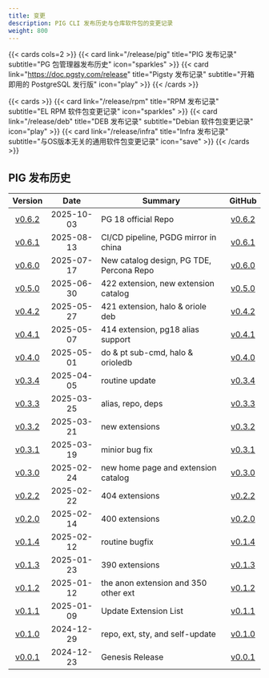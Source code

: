 ```yaml
---
title: 变更
description: PIG CLI 发布历史与仓库软件包的变更记录
weight: 800
---
```



{{< cards cols=2 >}}
{{< card link="/release/pig"                    title="PIG 发布记录"    subtitle="PG 包管理器发布历史"          icon="sparkles" >}}
{{< card link="https://doc.pgsty.com/release"   title="Pigsty 发布记录" subtitle="开箱即用的 PostgreSQL 发行版" icon="play"     >}}
{{< /cards >}}


{{< cards >}}
{{< card link="/release/rpm"   title="RPM 发布记录"   subtitle="EL RPM 软件包变更记录" icon="sparkles" >}}
{{< card link="/release/deb"   title="DEB 发布记录"   subtitle="Debian 软件包变更记录" icon="play" >}}
{{< card link="/release/infra" title="Infra 发布记录" subtitle="与OS版本无关的通用软件包变更记录"  icon="save" >}}
{{< /cards >}}


## PIG 发布历史

|           Version           |    Date    | Summary                                  |                           GitHub                           |
|:---------------------------:|:----------:|------------------------------------------|:----------------------------------------------------------:|
| [v0.6.2](/release/pig#v062) | 2025-10-03 | PG 18 official Repo                      | [v0.6.2](https://github.com/pgsty/pig/releases/tag/v0.6.2) |
| [v0.6.1](/release/pig#v061) | 2025-08-13 | CI/CD pipeline, PGDG mirror in china     | [v0.6.1](https://github.com/pgsty/pig/releases/tag/v0.6.1) |
| [v0.6.0](/release/pig#v060) | 2025-07-17 | New catalog design, PG TDE, Percona Repo | [v0.6.0](https://github.com/pgsty/pig/releases/tag/v0.6.0) |
| [v0.5.0](/release/pig#v050) | 2025-06-30 | 422 extension, new extension catalog     | [v0.5.0](https://github.com/pgsty/pig/releases/tag/v0.5.0) |
| [v0.4.2](/release/pig#v042) | 2025-05-27 | 421 extension, halo & oriole deb         | [v0.4.2](https://github.com/pgsty/pig/releases/tag/v0.4.2) |
| [v0.4.1](/release/pig#v041) | 2025-05-07 | 414 extension, pg18 alias support        | [v0.4.1](https://github.com/pgsty/pig/releases/tag/v0.4.1) |
| [v0.4.0](/release/pig#v040) | 2025-05-01 | do & pt sub-cmd, halo & orioledb         | [v0.4.0](https://github.com/pgsty/pig/releases/tag/v0.4.0) |
| [v0.3.4](/release/pig#v034) | 2025-04-05 | routine update                           | [v0.3.4](https://github.com/pgsty/pig/releases/tag/v0.3.4) |
| [v0.3.3](/release/pig#v033) | 2025-03-25 | alias, repo, deps                        | [v0.3.3](https://github.com/pgsty/pig/releases/tag/v0.3.3) |
| [v0.3.2](/release/pig#v032) | 2025-03-21 | new extensions                           | [v0.3.2](https://github.com/pgsty/pig/releases/tag/v0.3.2) |
| [v0.3.1](/release/pig#v031) | 2025-03-19 | minior bug fix                           | [v0.3.1](https://github.com/pgsty/pig/releases/tag/v0.3.1) |
| [v0.3.0](/release/pig#v030) | 2025-02-24 | new home page and extension catalog      | [v0.3.0](https://github.com/pgsty/pig/releases/tag/v0.3.0) |
| [v0.2.2](/release/pig#v022) | 2025-02-22 | 404 extensions                           | [v0.2.2](https://github.com/pgsty/pig/releases/tag/v0.2.2) |
| [v0.2.0](/release/pig#v020) | 2025-02-14 | 400 extensions                           | [v0.2.0](https://github.com/pgsty/pig/releases/tag/v0.2.0) |
| [v0.1.4](/release/pig#v014) | 2025-02-12 | routine bugfix                           | [v0.1.4](https://github.com/pgsty/pig/releases/tag/v0.1.4) |
| [v0.1.3](/release/pig#v013) | 2025-01-23 | 390 extensions                           | [v0.1.3](https://github.com/pgsty/pig/releases/tag/v0.1.3) |
| [v0.1.2](/release/pig#v012) | 2025-01-12 | the anon extension and 350 other ext     | [v0.1.2](https://github.com/pgsty/pig/releases/tag/v0.1.2) |
| [v0.1.1](/release/pig#v011) | 2025-01-09 | Update Extension List                    | [v0.1.1](https://github.com/pgsty/pig/releases/tag/v0.1.1) |
| [v0.1.0](/release/pig#v010) | 2024-12-29 | repo, ext, sty, and self-update          | [v0.1.0](https://github.com/pgsty/pig/releases/tag/v0.1.0) |
| [v0.0.1](/release/pig#v001) | 2024-12-23 | Genesis Release                          | [v0.0.1](https://github.com/pgsty/pig/releases/tag/v0.0.1) |


